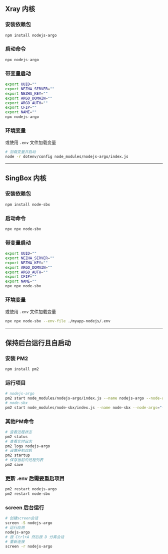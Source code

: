 ## Xray 内核

### 安装依赖包
```bash
npm install nodejs-argo
```

### 启动命令
```bash
npx nodejs-argo
```

### 带变量启动
```bash
export UUID=""
export NEZHA_SERVER=""
export NEZHA_KEY=""
export ARGO_DOMAIN=""
export ARGO_AUTH=""
export CFIP=""
export NAME=""
npx nodejs-argo
```

### 环境变量
或使用 `.env` 文件加载变量

```bash
# 加载变量并启动
node -r dotenv/config node_modules/nodejs-argo/index.js
```

----

## SingBox 内核

### 安装依赖包
```bash
npm install node-sbx
```

### 启动命令
```bash
npx npx node-sbx
```

### 带变量启动
```bash
export UUID=""
export NEZHA_SERVER=""
export NEZHA_KEY=""
export ARGO_DOMAIN=""
export ARGO_AUTH=""
export CFIP=""
export NAME=""
npx npx node-sbx
```

### 环境变量
或使用 `.env` 文件加载变量

```bash
npx npx node-sbx --env-file ./myapp-nodejs/.env
```

---

## 保持后台运行且自启动

### 安装 PM2
```bash
npm install pm2
```

### 运行项目
```bash
# nodejs-argo
pm2 start node_modules/nodejs-argo/index.js --name nodejs-argo --node-args="-r dotenv/config"
# node-sbx
pm2 start node_modules/node-sbx/index.js --name node-sbx --node-args="-r dotenv/config"
```

### 其他PM命令
```bash
# 查看进程状态
pm2 status
# 查看实时日志
pm2 logs nodejs-argo
# 设置开机自启
pm2 startup
# 保存当前的进程列表
pm2 save
```

### 更新 .env 后需要重启项目
```bash
pm2 restart nodejs-argo
pm2 restart node-sbx
```

### screen 后台运行
```bash
# 创建screen会话
screen -S nodejs-argo
# 运行应用
nodejs-argo
# 按 Ctrl+A 然后按 D 分离会话
# 重新连接
screen -r nodejs-argo
```
